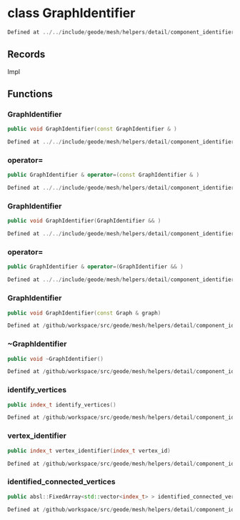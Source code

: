 # class GraphIdentifier

```cpp
Defined at ../../include/geode/mesh/helpers/detail/component_identifier.h#43
```

## Records

Impl



## Functions

### GraphIdentifier

```cpp
public void GraphIdentifier(const GraphIdentifier & )
```

```cpp
Defined at ../../include/geode/mesh/helpers/detail/component_identifier.h#45
```

### operator=

```cpp
public GraphIdentifier & operator=(const GraphIdentifier & )
```

```cpp
Defined at ../../include/geode/mesh/helpers/detail/component_identifier.h#45
```

### GraphIdentifier

```cpp
public void GraphIdentifier(GraphIdentifier && )
```

```cpp
Defined at ../../include/geode/mesh/helpers/detail/component_identifier.h#45
```

### operator=

```cpp
public GraphIdentifier & operator=(GraphIdentifier && )
```

```cpp
Defined at ../../include/geode/mesh/helpers/detail/component_identifier.h#45
```

### GraphIdentifier

```cpp
public void GraphIdentifier(const Graph & graph)
```

```cpp
Defined at /github/workspace/src/geode/mesh/helpers/detail/component_identifier.cpp#167
```

### ~GraphIdentifier

```cpp
public void ~GraphIdentifier()
```

```cpp
Defined at /github/workspace/src/geode/mesh/helpers/detail/component_identifier.cpp#171
```

### identify_vertices

```cpp
public index_t identify_vertices()
```

```cpp
Defined at /github/workspace/src/geode/mesh/helpers/detail/component_identifier.cpp#175
```

### vertex_identifier

```cpp
public index_t vertex_identifier(index_t vertex_id)
```

```cpp
Defined at /github/workspace/src/geode/mesh/helpers/detail/component_identifier.cpp#180
```

### identified_connected_vertices

```cpp
public absl::FixedArray<std::vector<index_t> > identified_connected_vertices()
```

```cpp
Defined at /github/workspace/src/geode/mesh/helpers/detail/component_identifier.cpp#185
```



